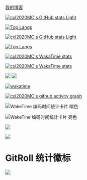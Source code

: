 [我的博客](https://blog.cxl2020mc.top)

[![cxl2020MC's GitHub stats Light](https://github-readme-stats.vercel.app/api?username=cxl2020MC&show_icons=true&locale=cn)](https://github.com/anuraghazra/github-readme-stats#gh-light-mode-only)

[![Top Langs](https://github-readme-stats.vercel.app/api/top-langs/?username=cxl2020MC&locale=cn)](https://github.com/anuraghazra/github-readme-stats#gh-light-mode-only)

<!-- 暗色卡片 -->

[![cxl2020MC's GitHub stats Light](https://github-readme-stats.vercel.app/api?username=cxl2020MC&show_icons=true&locale=cn&theme=github_dark)](https://github.com/anuraghazra/github-readme-stats#gh-dark-mode-only)

[![Top Langs](https://github-readme-stats.vercel.app/api/top-langs/?username=cxl2020MC&locale=cn&theme=github_dark)](https://github.com/anuraghazra/github-readme-stats#gh-dark-mode-only)

[![cxl2020MC's WakaTime stats](https://github-readme-stats.vercel.app/api/wakatime?username=cxl2020MC&locale=cn&layout=compact)](https://github.com/anuraghazra/github-readme-stats#gh-light-mode-only)

[![cxl2020MC's WakaTime stats](https://github-readme-stats.vercel.app/api/wakatime?username=cxl2020MC&locale=cn&theme=github_dark)](https://github.com/anuraghazra/github-readme-stats#gh-dark-mode-only)


![](https://img.shields.io/badge/dynamic/json?color=yellow&label=star&query=stars&url=https%3A%2F%2Fapi.github-star-counter.workers.dev%2Fuser%2Fcxl2020MC)
![](https://img.shields.io/badge/dynamic/json?color=inactive&label=fork&query=forks&url=https%3A%2F%2Fapi.github-star-counter.workers.dev%2Fuser%2Fcxl2020MC)

[![wakatime](https://wakatime.com/badge/user/99db2084-4fce-4d41-a403-754522c5d455.svg)](https://wakatime.com/@99db2084-4fce-4d41-a403-754522c5d455)

<!-- ![visitors](https://visitor-badge.glitch.me/badge?page_id=cxl2020MC.cxl2020MC&left_color=green&right_color=red) -->

[![cxl2020MC's github activity graph](https://github-readme-activity-graph.vercel.app/graph?username=cxl2020MC)](https://github.com/ashutosh00710/github-readme-activity-graph)

![WakeTime 编码时间统计卡片 暗色](https://wakatime.com/share/@cxl2020MC/2190d612-931f-45de-bdd8-f370c6715c9e.svg#gh-dark-mode-only)

![WakeTine 编码时间统计卡片 亮色](https://wakatime.com/share/@cxl2020MC/9bffedfa-c956-431e-8025-75a97f96b19b.svg#gh-light-mode-only)


<picture>
  <source srcset="https://wakatime.com/share/@cxl2020MC/fc080330-aec0-4827-9c30-05c6aaaa7862.svg" media="(prefers-color-scheme: dark)"
  />
  <img src="https://wakatime.com/share/@cxl2020MC/ce0e998b-6484-4024-a1c2-dc297291ad53.svg" art="WakeTime 编码时间统计" />
</picture>

![](https://count.kjchmc.cn/get/@cxl2020mc-gh?theme=minecraft)

# GitRoll 统计徽标

<a href="https://gitroll.io/profile/uWrEksvtcD2X6jPedmExRy48iLgM2" target="_blank">
<picture>
  <source srcset="https://gitroll.io/api/badges/profiles/v1/uWrEksvtcD2X6jPedmExRy48iLgM2?theme=dark" media="(prefers-color-scheme: dark)"
  />
  <img src="https://gitroll.io/api/badges/profiles/v1/uWrEksvtcD2X6jPedmExRy48iLgM2?theme=light" art="GitRoll Profile Badge" />
</picture>
</a>

